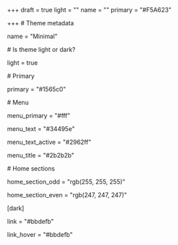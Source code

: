 +++
draft = true
light = ""
name = ""
primary = "#F5A623"

+++
\# Theme metadata

name = "Minimal"

\# Is theme light or dark?

light = true

\# Primary

primary = "#1565c0"

\# Menu

menu_primary = "#fff"

menu_text = "#34495e"

menu_text_active = "#2962ff"

menu_title = "#2b2b2b"

\# Home sections

home_section_odd = "rgb(255, 255, 255)"

home_section_even = "rgb(247, 247, 247)"

\[dark\]

  link = "#bbdefb"

  link_hover = "#bbdefb"